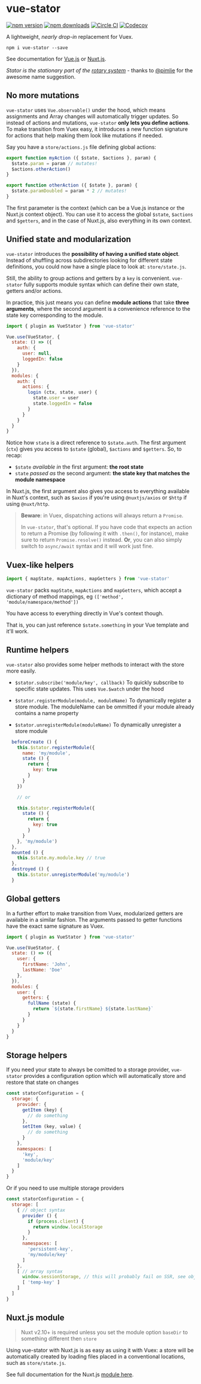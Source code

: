 # vue-stator

[![npm version][npm-version-src]][npm-version-href]
[![npm downloads][npm-downloads-src]][npm-downloads-href]
[![Circle CI][circle-ci-src]][circle-ci-href]
[![Codecov][codecov-src]][codecov-href]

A lightweight, _nearly drop-in_ replacement for Vuex.

```
npm i vue-stator --save
```

See documentation for
[Vue.js](https://github.com/galvez/vue-stator/blob/master/docs/vue.md)
or
[Nuxt.js](https://github.com/galvez/vue-stator/blob/master/docs/nuxt.md).

_Stator is the stationary part of the [rotary system](https://en.wikipedia.org/wiki/Rotary_system)_ - thanks to [@pimlie](https://github.com/pimlie) for the awesome name suggestion.

## No more mutations

`vue-stator` uses `Vue.observable()` under the hood, which means assignments and
Array changes will automatically trigger updates. So instead of actions and
mutations, `vue-stator` **only lets you define actions**. To make transition
from Vuex easy, it introduces a new function signature for actions that help
making them look like mutations if needed.

Say you have a `store/actions.js` file defining global actions:

```js
export function myAction ({ $state, $actions }, param) {
  $state.param = param // mutates!
  $actions.otherAction()
}

export function otherAction ({ $state }, param) {
  $state.paramDoubled = param * 2 // mutates!
}
```

The first parameter is the context (which can be a Vue.js instance or the Nuxt.js
context object). You can use it to access the global `$state`, `$actions` and
`$getters`, and in the case of Nuxt.js, also everything in its own context.

## Unified state and modularization

`vue-stator` introduces the **possibility of having a unified state object**.
Instead of shuffling across subdirectories looking for different state
definitions, you could now have a single place to look at: `store/state.js`.

Still, the ability to group actions and getters by a `key` is convenient.
`vue-stator` fully supports module syntax which can define their own state, getters
and/or actions.

In practice, this just means you can define **module actions** that take
**three arguments**, where the second argument is a convenience reference to
the state key corresponding to the module.

```js
import { plugin as VueStator } from 'vue-stator'

Vue.use(VueStator, {
  state: () => ({
    auth: {
      user: null,
      loggedIn: false
    }
  }),
  modules: {
    auth: {
      actions: {
        login (ctx, state, user) {
          state.user = user
          state.loggedIn = false
        }
      }
    }
  }
}
```

Notice how `state` is a direct reference to `$state.auth`. The first argument
(`ctx`) gives you access to `$state` (global), `$actions` and `$getters`. So,
to recap:

- `$state` _available in_ the first argument: **the root state**
- `state` _passed as_ the second argument: **the state key that matches the
module namespace**

In Nuxt.js, the first argument also gives you access to everything available in
Nuxt's context, such as `$axios` if you're using `@nuxtjs/axios` or `$http` if
using `@nuxt/http`.

> **Beware**: in Vuex, dispatching actions will always return a `Promise`.
>
> In `vue-stator`, that's optional. If you have code that expects an action to
> return a Promise (by following it with `.then()`, for instance), make sure to
> return `Promise.resolve()` instead. **Or**, you can also simply switch to
> `async/await` syntax and it will work just fine.

## Vuex-like helpers

```js
import { mapState, mapActions, mapGetters } from 'vue-stator'
```

`vue-stator` packs `mapState`, `mapActions` and `mapGetters`, which accept a
dictionary of method mappings, eg `(['method', 'module/namespace/method'])`

You have access to everything directly in Vue's context though.

That is, you can just reference `$state.something` in your Vue template and it'll work.

## Runtime helpers

`vue-stator` also provides some helper methods to interact with the store more easily.

- `$stator.subscribe('module/key', callback)`
To quickly subscribe to specific state updates. This uses `Vue.$watch` under the hood

- `$stator.registerModule(module, moduleName)`
To dynamically register a store module. The moduleName can be ommitted if your
module already contains a name property

- `$stator.unregisterModule(moduleName)`
To dynamically unregister a store module

```js
  beforeCreate () {
    this.$stator.registerModule({
      name: 'my/module',
      state () {
        return {
          key: true
        }
      }
    })

    // or

    this.$stator.registerModule({
      state () {
        return {
          key: true
        }
      }
    }, 'my/module')
  },
  mounted () {
    this.$state.my.module.key // true
  },
  destroyed () {
    this.$stator.unregisterModule('my/module')
  }
```

## Global getters

In a further effort to make transition from Vuex, modularized getters are
available in a similar fashion. The arguments passed to getter functions have
the exact same signature as Vuex.

```js
import { plugin as VueStator } from 'vue-stator'

Vue.use(VueStator, {
  state: () => ({
    user: {
      firstName: 'John',
      lastName: 'Doe'
    },
  }),
  modules: {
    user: {
      getters: {
        fullName (state) {
          return `${state.firstName} ${state.lastName}`
        }
      }
    }
  }
}
```

## Storage helpers

If you need your state to always be comitted to a storage provider, `vue-stator`
provides a configuration option which will automatically store and restore that
state on changes

```js
const statorConfiguration = {
  storage: {
    provider: {
      getItem (key) {
        // do something
      },
      setItem (key, value) {
        // do something
      }
    },
    namespaces: [
      'key',
      'module/key'
    ]
  }
}
```
Or if you need to use multiple storage providers

```js
const statorConfiguration = {
  storage: [
    { // object syntax
      provider () {
        if (process.client) {
          return window.localStorage
        }
      },
      namespaces: [
        'persistent-key',
        'my/module/key'
      ]
    },
    [ // array syntax
      window.sessionStorage, // this will probably fail on SSR, see object syntax
      [ 'temp-key' ]
    ]
  ]
}
```


## Nuxt.js module

> Nuxt v2.10+ is required unless you set the module option `baseDir` to something different then `store`

Using vue-stator with Nuxt.js is as easy as using it with Vuex: a store
will be automatically created by loading files placed in a conventional
locations, such as `store/state.js`.

See full documentation for the Nuxt.js
[module here](https://github.com/galvez/vue-stator/blob/master/docs/nuxt.md).

<!-- Badges -->
[npm-version-src]: https://img.shields.io/npm/v/vue-stator/latest.svg?style=flat-square
[npm-version-href]: https://npmjs.com/package/vue-stator

[npm-downloads-src]: https://img.shields.io/npm/dt/vue-stator.svg?style=flat-square
[npm-downloads-href]: https://npmjs.com/package/vue-stator

[circle-ci-src]: https://img.shields.io/circleci/project/github/galvez/vue-stator.svg?style=flat-square
[circle-ci-href]: https://circleci.com/gh/galvez/vue-stator

[codecov-src]: https://img.shields.io/codecov/c/github/galvez/vue-stator.svg?style=flat-square
[codecov-href]: https://codecov.io/gh/galvez/vue-stator

